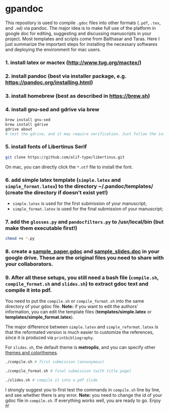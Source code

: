 # gpandoc
This repository is used to compile `.gdoc` files into other formats (`.pdf`, `.tex`, and `.md`) via pandoc. The major idea is to make full use of the platform in google doc for editing, suggesting and discussing manuscripts in your project. Most templates and scripts come from Balthasar and Taras. Here I just summarize the important steps for installing the necessary softwares and deploying the environment for mac users.

### 1. install latex or mactex (http://www.tug.org/mactex/)

### 2. install pandoc (best via installer package, e.g. https://pandoc.org/installing.html)

### 3. install homebrew (best as described in https://brew.sh)

### 4. install gnu-sed and gdrive via brew

```bash
brew install gnu-sed
brew install gdrive
gdrive about 
# test the gdrive, and it may require verification. Just follow the instructions from the screen.
```

### 5. install fonts of Libertinus Serif

```bash
git clone https://github.com/alif-type/libertinus.git
```

On mac, you can directly click the `*.otf` file to install the font.

### 6. add simple latex template (`simple.latex` and `simple_format.latex`) to the directory ~/.pandoc/templates/ (create the directory if doesn't exist yet!)

- `simple.latex` is used for the first submission of your manuscript;
- `simple_format.latex` is used for the final submission of your manuscript;

### 7. add the `glosses.py` and `pandocfilters.py` to /usr/local/bin (but make them executable first!)

```bash
chmod +x *.py
```

### 8. create a [sample_paper.gdoc](https://docs.google.com/document/d/1xOjDwPo2gGC3dM5DeT30H_-r7ZeYV0wBQsoxCKAhAmI/edit?usp=sharing) and [sample_slides.doc](https://docs.google.com/document/d/1jiv7N8dlnIJcZDc-JV80rKkC7VRKTd3pyyn7PByk2Ms/edit) in your google drive. These are the original files you need to share with your collaborators. 

### 9. After all these setups, you still need a bash file (`compile.sh`, `compile_format.sh` and `slides.sh`) to extract gdoc text and compile it into pdf.

You need to put the `compile.sh` or `compile_format.sh` into the same directory of your gdoc file. **Note:** if you want to edit the authors' information, you can edit the template files (**templates/simple.latex** or **templates/simple_format.latex**).

The major difference between `simple.latex` and `simple_reformat.latex` is that the reformated version is much easier to customize the references, since it is produced via `printbibliography`.

For `slides.sh`, the default theme is **metroplis**, and you can specify other [themes and colorthemes](https://hartwork.org/beamer-theme-matrix/).

```bash
./compile.sh # first submission (annonymous)

./compile_format.sh # final submission (with title page)

./slides.sh # compile it into a pdf slide
```

I strongly suggest you to first test the commands in `compile.sh` line by line, and see whether there is any error. **Note:** you need to change the id of your gdoc file in `compile.sh`. If everything works well, you are ready to go. Enjoy it!

